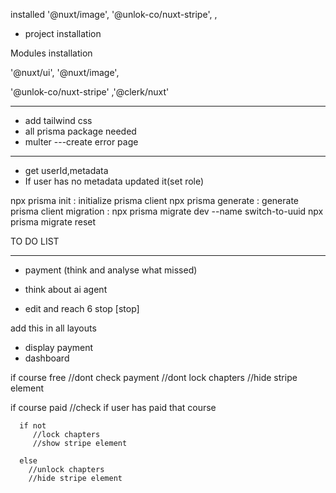 installed
 '@nuxt/image',
    '@unlok-co/nuxt-stripe',
,

- project installation

Modules installation

'@nuxt/ui',
'@nuxt/image',

'@unlok-co/nuxt-stripe'
,'@clerk/nuxt'

----------------------------
- add tailwind css
- all prisma package needed
- multer
---create error page

---------------------------------------------------------
- get userId,metadata
- If user has no metadata updated it(set role)















 npx prisma init : initialize prisma client
 npx prisma generate : generate prisma client
 migration : npx prisma migrate dev --name switch-to-uuid
npx prisma migrate reset




TO DO LIST
_______________

- payment (think and analyse what missed)
- think about ai agent

- edit and reach 6 stop [stop]



add this in all layouts
 <!-- <NuxtLoadingIndicator /> -->

 
- display payment
- dashboard














if course free
  //dont check payment
  //dont lock chapters
  //hide stripe element


if course paid
   //check if user has paid that course
      
      if not
         //lock chapters
         //show stripe element

      else
        //unlock chapters
        //hide stripe element

      